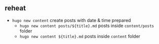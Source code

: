 ## reheat
- `hugo new content` create posts with date & time prepared
  - `hugo new content posts/${title}.md` posts inside `content/posts` folder
  - `hugo new content ${title}.md` posts inside `content` folder